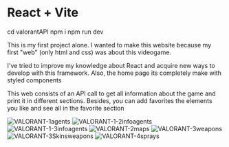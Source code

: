 # React + Vite

cd valorantAPI
npm i
npm run dev

This is my first project alone. I wanted to make this website because my first "web" (only html and css) was about this videogame.

I've tried to improve my knowledge about React and acquire new ways to develop with this framework. Also, the home page its completely make with styled components

This web consists of an API call to get all information about the game and print it in different sections. Besides, you can add favorites the elements you like and see all in the favorite section

![VALORANT-1agents](https://github.com/Samuelson23/ValorantAPI/assets/129754348/b218d8ac-8e98-475a-847e-034bf5af3e69)
![VALORANT-1-2infoagents](https://github.com/Samuelson23/ValorantAPI/assets/129754348/42460679-a0f8-4cc9-b64c-783a2cd8420e)
![VALORANT-1-3infoagents](https://github.com/Samuelson23/ValorantAPI/assets/129754348/50b6063d-cfaa-4cfa-bae3-c9b046463c67)
![VALORANT-2maps](https://github.com/Samuelson23/ValorantAPI/assets/129754348/dd25e8fd-36e0-4c08-8d30-e599523c3137)
![VALORANT-3weapons](https://github.com/Samuelson23/ValorantAPI/assets/129754348/2810a3f1-fc97-4346-924a-53c7dd4ab303)
![VALORANT-3Skinsweapons](https://github.com/Samuelson23/ValorantAPI/assets/129754348/da9cec12-3809-43b8-81eb-f72134e93842)
![VALORANT-4sprays](https://github.com/Samuelson23/ValorantAPI/assets/129754348/756a81cc-67ff-4402-8c9d-cccae50c53a4)



